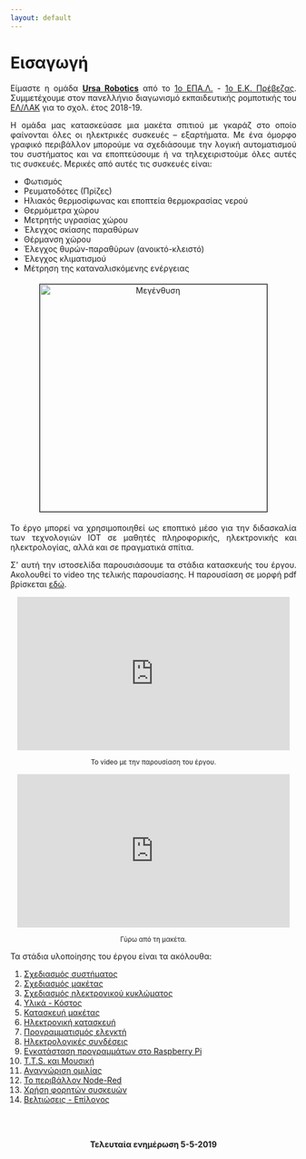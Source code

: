 ```yaml
---
layout: default
---
```

<div style="text-align: justify;">
 <h1>Εισαγωγή</h1>
 <p>Είμαστε η ομάδα <b><a href="{{site.baseurl}}/about.html"  title="Λίγα λόγια για εμάς.">Ursa Robotics</a></b> από το <a href="http://1epal-prevez.pre.sch.gr/" target="_blank" title="Μετάβαση">1ο ΕΠΑ.Λ.</a> - <a href="http://1sek-prevez.pre.sch.gr/" target="_blank" title="Μετάβαση">1ο Ε.Κ. Πρέβεζας</a>. Συμμετέχουμε στον πανελλήνιο διαγωνισμό εκπαιδευτικής ρομποτικής του <a href="https://robotics.ellak.gr/" target="_blank" title="Μετάβαση">ΕΛ/ΛΑΚ</a> για το σχολ. έτος 2018-19.</p>

 <p>Η ομάδα μας κατασκεύασε μια μακέτα σπιτιού με γκαράζ στο οποίο φαίνονται όλες οι ηλεκτρικές συσκευές –
    εξαρτήματα. Με ένα όμορφο γραφικό περιβάλλον μπορούμε να σχεδιάσουμε την λογική αυτοματισμού του συστήματος
    και να εποπτεύσουμε ή να τηλεχειριστούμε όλες αυτές τις συσκευές. Μερικές από αυτές τις συσκευές είναι:</p>
  <ul>
   <li>Φωτισμός</li>
   <li>Ρευματοδότες (Πρίζες)</li>
   <li>Ηλιακός θερμοσίφωνας και εποπτεία θερμοκρασίας νερού</li>
   <li>Θερμόμετρα χώρου</li>
   <li>Μετρητής υγρασίας χώρου</li>
   <li>Έλεγχος σκίασης παραθύρων</li>
   <li>Θέρμανση χώρου</li>
   <li>Έλεγχος θυρών-παραθύρων (ανοικτό-κλειστό)</li>
   <li>Έλεγχος κλιματισμού</li>
   <li>Μέτρηση της καταναλισκόμενης ενέργειας</li>
  </ul>
 <center>
  <a href="{{ "/assets/images/maketa_teliki.jpg" | relative_url }}" onclick="return hs.expand(this)" class="highslide" target="_self">
   <img src="{{ "/assets/images/maketa_teliki_small.jpg" | relative_url }}" alt="Μεγένθυση" title="Μεγένθυση" style="float: center; margin: 5px; border: 1px solid #000000; width: 400px;">
  </a>
 </center>
 <p>Το έργο μπορεί να χρησιμοποιηθεί ως εποπτικό μέσο για την διδασκαλία των τεχνολογιών IOT σε μαθητές πληροφορικής, ηλεκτρονικής και ηλεκτρολογίας, αλλά και σε πραγματικά σπίτια.</p>
 <p>Σ' αυτή την ιστοσελίδα παρουσιάσουμε τα στάδια κατασκευής του έργου. Ακολουθεί το video της τελικής παρουσίασης. Η παρουσίαση σε μορφή pdf βρίσκεται <a href="https://github.com/stav98/UrsaRobotics_SmartHome/blob/master/documentation/SmartHome_%CE%A0%CE%B1%CF%81%CE%BF%CF%85%CF%83%CE%AF%CE%B1%CF%83%CE%B7.pdf" target="_blank">εδώ</a>.</p>
 <center>
   <iframe allowfullscreen="" frameborder="0" height="270" src="https://www.youtube.com/embed/EgXMZQicLHs" width="480"></iframe>
   <p><small>Το video με την παρουσίαση του έργου.</small></p>
 </center>
 <center>
   <iframe allowfullscreen="" frameborder="0" height="270" src="https://www.youtube.com/embed/UdXU7kbgIFc" width="480"></iframe>
   <p><small>Γύρω από τη μακέτα.</small></p>
 </center>
 <p>Τα στάδια υλοποίησης του έργου είναι τα ακόλουθα:</p>
  <ol>
   <li><a href="{{site.baseurl}}/task1.html"  title="Μετάβαση">Σχεδιασμός συστήματος</a></li>
   <li><a href="{{site.baseurl}}/task2.html"  title="Μετάβαση">Σχεδιασμός μακέτας</a></li>
   <li><a href="{{site.baseurl}}/task3.html"  title="Μετάβαση">Σχεδιασμός ηλεκτρονικού κυκλώματος</a></li>
   <li><a href="{{site.baseurl}}/task4.html"  title="Μετάβαση">Υλικά - Κόστος</a></li>
   <li><a href="{{site.baseurl}}/task5.html"  title="Μετάβαση">Κατασκευή μακέτας</a></li>
   <li><a href="{{site.baseurl}}/task6.html"  title="Μετάβαση">Ηλεκτρονική κατασκευή</a></li>
   <li><a href="{{site.baseurl}}/task7.html"  title="Μετάβαση">Προγραμματισμός ελεγκτή</a></li>
   <li><a href="{{site.baseurl}}/task8.html"  title="Μετάβαση">Ηλεκτρολογικές συνδέσεις</a></li>
   <li><a href="{{site.baseurl}}/task9.html"  title="Μετάβαση">Εγκατάσταση προγραμμάτων στο Raspberry Pi</a></li>
   <li><a href="{{site.baseurl}}/task10.html"  title="Μετάβαση">T.T.S. και Μουσική</a></li>
   <li><a href="{{site.baseurl}}/task11.html"  title="Μετάβαση">Αναγνώριση ομιλίας</a></li>
   <li><a href="{{site.baseurl}}/task12.html"  title="Μετάβαση">Το περιβάλλον Node-Red</a></li>
   <li><a href="{{site.baseurl}}/task13.html"  title="Μετάβαση">Χρήση φορητών συσκευών</a></li>
   <li><a href="{{site.baseurl}}/task14.html"  title="Μετάβαση">Βελτιώσεις - Επίλογος</a></li>
  </ol>
 <br><br>
 <p><center><b>Τελευταία ενημέρωση 5-5-2019</b></center></p>
</div>
